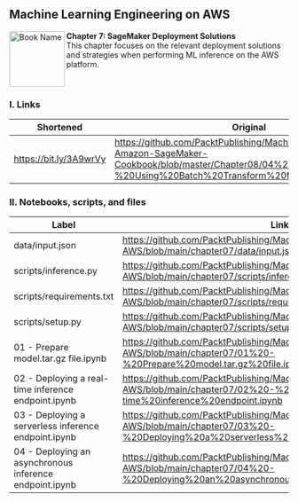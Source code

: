 ## Machine Learning Engineering on AWS

<a href="https://www.packtpub.com/product/machine-learning-engineering-on-aws/9781803247595"><img src="https://static.packt-cdn.com/products/9781803247595/cover/smaller" alt="Book Name" height="100px" align="left"></a>

**Chapter 7: SageMaker Deployment Solutions** <br />
This chapter focuses on the relevant deployment solutions and strategies when performing ML inference on the AWS platform.

<br />

### I. Links

| Shortened              | Original                                                                                                                                                            |
|------------------------|---------------------------------------------------------------------------------------------------------------------------------------------------------------------|
| https://bit.ly/3A9wrVy | https://github.com/PacktPublishing/Machine-Learning-with-Amazon-SageMaker-Cookbook/blob/master/Chapter08/04%20-%20Using%20Batch%20Transform%20for%20Inference.ipynb |

### II. Notebooks, scripts, and files

| Label                                                   | Link                                                                                                                                                           |
|---------------------------------------------------------|----------------------------------------------------------------------------------------------------------------------------------------------------------------|
| data/input.json                                         | https://github.com/PacktPublishing/Machine-Learning-Engineering-on-AWS/blob/main/chapter07/data/input.json                                                     |
| scripts/inference.py                                    | https://github.com/PacktPublishing/Machine-Learning-Engineering-on-AWS/blob/main/chapter07/scripts/inference.py                                                |
| scripts/requirements.txt                                | https://github.com/PacktPublishing/Machine-Learning-Engineering-on-AWS/blob/main/chapter07/scripts/requirements.txt                                            |
| scripts/setup.py                                        | https://github.com/PacktPublishing/Machine-Learning-Engineering-on-AWS/blob/main/chapter07/scripts/setup.py                                                    |
| 01 - Prepare model.tar.gz file.ipynb                    | https://github.com/PacktPublishing/Machine-Learning-Engineering-on-AWS/blob/main/chapter07/01%20-%20Prepare%20model.tar.gz%20file.ipynb                        |
| 02 - Deploying a real-time inference endpoint.ipynb     | https://github.com/PacktPublishing/Machine-Learning-Engineering-on-AWS/blob/main/chapter07/02%20-%20Deploying%20a%20real-time%20inference%20endpoint.ipynb     |
| 03 - Deploying a serverless inference endpoint.ipynb    | https://github.com/PacktPublishing/Machine-Learning-Engineering-on-AWS/blob/main/chapter07/03%20-%20Deploying%20a%20serverless%20inference%20endpoint.ipynb    |
| 04 - Deploying an asynchronous inference endpoint.ipynb | https://github.com/PacktPublishing/Machine-Learning-Engineering-on-AWS/blob/main/chapter07/04%20-%20Deploying%20an%20asynchronous%20inference%20endpoint.ipynb |
